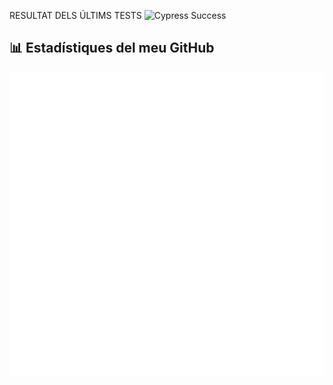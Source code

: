 
RESULTAT DELS ÚLTIMS TESTS
![Cypress Success](https://img.shields.io/badge/tested%20with-Cypress-04C38E.svg)


## 📊 Estadístiques del meu GitHub

![Metrics](github-metrics.svg)
